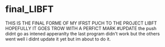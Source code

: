 # final_LIBFT
THIS IS THE FINAL FORME OF MY IFRST PUCH TO THE PROJECT LIBFT HOPEFULLY IT GOES TROW WITH A PERFICT MARK
#UPDATE the push didnt go as intened apperanlty the last program didn't work but the others went well i didnt update it yet but im about to do it.
